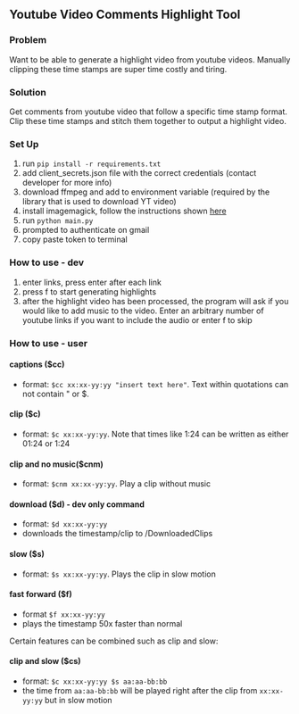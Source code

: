 ## Youtube Video Comments Highlight Tool

### Problem
Want to be able to generate a highlight video from youtube videos. Manually clipping these time stamps are super time costly and tiring.

### Solution
Get comments from youtube video that follow a specific time stamp format. Clip these time stamps and stitch them together to output a highlight video.

### Set Up
1. run `pip install -r requirements.txt`
2. add client_secrets.json file with the correct credentials (contact developer for more info)
3. download ffmpeg and add to environment variable (required by the library that is used to download YT video)
4. install imagemagick, follow the instructions shown [here]("https://imagemagick.org/script/download.php")
5. run `python main.py`
6. prompted to authenticate on gmail
7. copy paste token to terminal

### How to use - dev
1. enter links, press enter after each link
2. press f to start generating highlights
3. after the highlight video has been processed, the program will ask if you would like to add music to the video. Enter an arbitrary number of youtube links if you want to include the audio or enter f to skip

### How to use - user
#### captions ($cc)
- format: `$cc xx:xx-yy:yy "insert text here"`. Text within quotations can not contain " or $.

#### clip ($c)
- format: `$c xx:xx-yy:yy`. Note that times like 1:24 can be written as either 01:24 or 1:24

#### clip and no music($cnm)
- format: `$cnm xx:xx-yy:yy`. Play a clip without music 

#### download ($d) - dev only command
- format: `$d xx:xx-yy:yy`
- downloads the timestamp/clip to /DownloadedClips

#### slow ($s)
- format: `$s xx:xx-yy:yy`. Plays the clip in slow motion

#### fast forward ($f)
- format `$f xx:xx-yy:yy`
- plays the timestamp 50x faster than normal

Certain features can be combined such as clip and slow:

#### clip and slow ($cs)
- format: `$c xx:xx-yy:yy $s aa:aa-bb:bb`
- the time from `aa:aa-bb:bb` will be played right after the clip from `xx:xx-yy:yy` but in slow motion